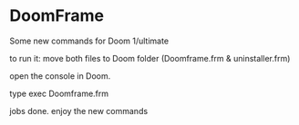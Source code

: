 DoomFrame
=========

Some new commands for Doom 1/ultimate


to run it:
 move both files to Doom folder (Doomframe.frm & uninstaller.frm)
 
open the console in Doom.

type exec Doomframe.frm

jobs done. enjoy the new commands

